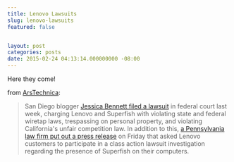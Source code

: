 ```yaml
---
title: Lenovo Lawsuits
slug: lenovo-lawsuits
featured: false


layout: post
categories: posts
date: 2015-02-24 04:13:14.000000000 -08:00
---
```


Here they come!

from [ArsTechnica](http://arstechnica.com/tech-policy/2015/02/lenovo-users-lawyer-up-over-hole-filled-https-breaking-superfish-adware/):

> San Diego blogger [Jessica Bennett filed a lawsuit](https://www.documentcloud.org/documents/1674514-gov-uscourts-casd-467335-1-0.html) in federal court last week, charging Lenovo and Superfish with violating state and federal wiretap laws, trespassing on personal property, and violating California's unfair competition law. In addition to this, [a Pennsylvania law firm put out a press release](http://www.businesswire.com/news/home/20150220005737/en/CONSUMER-COMPUTER-SECURITY-ALERT-Rosen-Law-Firm#.VOtkVPnF_6d) on Friday that asked Lenovo customers to participate in a class action lawsuit investigation regarding the presence of Superfish on their computers.

